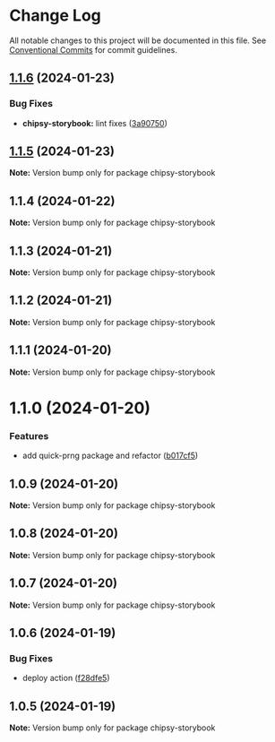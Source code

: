 # Change Log

All notable changes to this project will be documented in this file.
See [Conventional Commits](https://conventionalcommits.org) for commit guidelines.

## [1.1.6](https://github.com/lokesh-coder/chipsy/compare/chipsy-storybook@1.1.5...chipsy-storybook@1.1.6) (2024-01-23)

### Bug Fixes

* **chipsy-storybook:** lint fixes ([3a90750](https://github.com/lokesh-coder/chipsy/commit/3a907504c67477a26329dc24262b9a0f4cce0553))

## [1.1.5](https://github.com/lokesh-coder/chipsy/compare/chipsy-storybook@1.1.4...chipsy-storybook@1.1.5) (2024-01-23)

**Note:** Version bump only for package chipsy-storybook

## 1.1.4 (2024-01-22)

**Note:** Version bump only for package chipsy-storybook

## 1.1.3 (2024-01-21)

**Note:** Version bump only for package chipsy-storybook

## 1.1.2 (2024-01-21)

**Note:** Version bump only for package chipsy-storybook

## 1.1.1 (2024-01-20)

**Note:** Version bump only for package chipsy-storybook

# 1.1.0 (2024-01-20)

### Features

- add quick-prng package and refactor ([b017cf5](https://github.com/lokesh-coder/chipsy/commit/b017cf52dc65387bf44b901e61c46ae02c69ff25))

## 1.0.9 (2024-01-20)

**Note:** Version bump only for package chipsy-storybook

## 1.0.8 (2024-01-20)

**Note:** Version bump only for package chipsy-storybook

## 1.0.7 (2024-01-20)

**Note:** Version bump only for package chipsy-storybook

## 1.0.6 (2024-01-19)

### Bug Fixes

- deploy action ([f28dfe5](https://github.com/lokesh-coder/chipsy/commit/f28dfe530eb84ec8c12640fb41d9f99056e98ec2))

## 1.0.5 (2024-01-19)

**Note:** Version bump only for package chipsy-storybook
